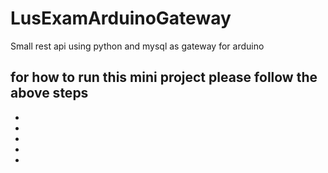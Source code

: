 # LusExamArduinoGateway
Small rest api using python and mysql as gateway for arduino

## for how to run this mini project please follow the above steps 
*  
*
*
*
* 
